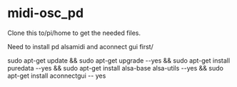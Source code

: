 # midi-osc_pd
Clone this to/pi/home to get the needed files.

Need to install pd alsamidi and aconnect gui first/

sudo apt-get update && sudo apt-get upgrade --yes && sudo apt-get install puredata --yes && sudo apt-get install alsa-base alsa-utils --yes && sudo apt-get install aconnectgui -- yes
